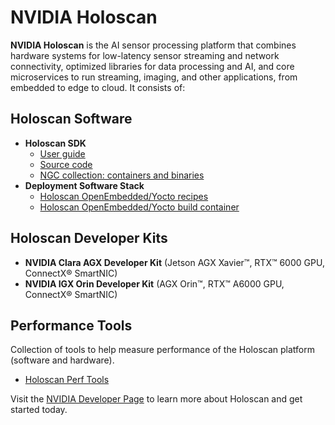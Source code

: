 # NVIDIA Holoscan

__NVIDIA Holoscan__ is the AI sensor processing platform that combines hardware systems for low-latency sensor streaming and network connectivity, optimized libraries for data processing and AI, and core microservices to run streaming, imaging, and other applications, from embedded to edge to cloud. It consists of:

## Holoscan Software
* **Holoscan SDK**
    * [User guide](https://docs.nvidia.com/clara-holoscan/sdk-user-guide/index.html)
    * [Source code](https://github.com/nvidia-holoscan/holoscan-sdk)
    * [NGC collection: containers and binaries](https://catalog.ngc.nvidia.com/orgs/nvidia/teams/clara-holoscan/collections/clara_holoscan)
* **Deployment Software Stack**
    * [Holoscan OpenEmbedded/Yocto recipes](https://github.com/nvidia-holoscan/meta-tegra-holoscan)
    * [Holoscan OpenEmbedded/Yocto build container](https://catalog.ngc.nvidia.com/orgs/nvidia/teams/clara-holoscan/containers/holoscan-oe-builder)

## Holoscan Developer Kits
* **NVIDIA Clara AGX Developer Kit** (Jetson AGX Xavier™, RTX™ 6000 GPU, ConnectX® SmartNIC)
* **NVIDIA IGX Orin Developer Kit** (AGX Orin™, RTX™ A6000 GPU, ConnectX® SmartNIC)

## Performance Tools
Collection of tools to help measure performance of the Holoscan platform (software and hardware).
* [Holoscan Perf Tools](https://github.com/nvidia-holoscan/holoscan-perf-tools)

Visit the [NVIDIA Developer Page](https://developer.nvidia.com/clara-holoscan-sdk) to learn more about Holoscan and get started today.
